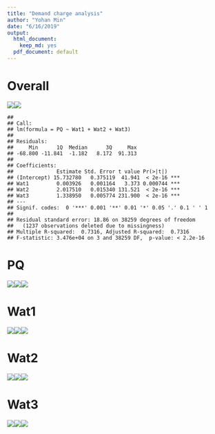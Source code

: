```yaml
---
title: "Demand charge analysis"
author: "Yohan Min"
date: "6/16/2019"
output:
  html_document:
    keep_md: yes
  pdf_document: default
---
```




# Overall

![](forecast_files/figure-html/unnamed-chunk-1-1.png)<!-- -->![](forecast_files/figure-html/unnamed-chunk-1-2.png)<!-- -->

```
## 
## Call:
## lm(formula = PQ ~ Wat1 + Wat2 + Wat3)
## 
## Residuals:
##     Min      1Q  Median      3Q     Max 
## -68.800 -11.841  -1.182   8.172  91.313 
## 
## Coefficients:
##              Estimate Std. Error t value Pr(>|t|)    
## (Intercept) 15.732780   0.375119  41.941  < 2e-16 ***
## Wat1         0.003926   0.001164   3.373 0.000744 ***
## Wat2         2.017510   0.015340 131.521  < 2e-16 ***
## Wat3         1.338950   0.005774 231.900  < 2e-16 ***
## ---
## Signif. codes:  0 '***' 0.001 '**' 0.01 '*' 0.05 '.' 0.1 ' ' 1
## 
## Residual standard error: 18.86 on 38259 degrees of freedom
##   (1237 observations deleted due to missingness)
## Multiple R-squared:  0.7316,	Adjusted R-squared:  0.7316 
## F-statistic: 3.476e+04 on 3 and 38259 DF,  p-value: < 2.2e-16
```

# PQ

![](forecast_files/figure-html/unnamed-chunk-2-1.png)<!-- -->![](forecast_files/figure-html/unnamed-chunk-2-2.png)<!-- -->![](forecast_files/figure-html/unnamed-chunk-2-3.png)<!-- -->


# Wat1

![](forecast_files/figure-html/unnamed-chunk-3-1.png)<!-- -->![](forecast_files/figure-html/unnamed-chunk-3-2.png)<!-- -->![](forecast_files/figure-html/unnamed-chunk-3-3.png)<!-- -->

# Wat2

![](forecast_files/figure-html/unnamed-chunk-4-1.png)<!-- -->![](forecast_files/figure-html/unnamed-chunk-4-2.png)<!-- -->![](forecast_files/figure-html/unnamed-chunk-4-3.png)<!-- -->

# Wat3

![](forecast_files/figure-html/unnamed-chunk-5-1.png)<!-- -->![](forecast_files/figure-html/unnamed-chunk-5-2.png)<!-- -->![](forecast_files/figure-html/unnamed-chunk-5-3.png)<!-- -->
